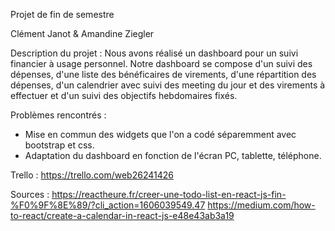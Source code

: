Projet de fin de semestre

Clément Janot & Amandine Ziegler

Description du projet : 
Nous avons réalisé un dashboard pour un suivi financier à usage personnel. 
Notre dashboard se compose d'un suivi des dépenses, d'une liste des bénéficaires de virements, d'une répartition des dépenses, d'un calendrier avec suivi des meeting du jour et des virements à effectuer et d'un suivi des objectifs hebdomaires fixés. 

Problèmes rencontrés : 
- Mise en commun des widgets que l'on a codé séparemment avec bootstrap et css. 
- Adaptation du dashboard en fonction de l'écran PC, tablette, téléphone. 

Trello : https://trello.com/web26241426

Sources : 
https://reactheure.fr/creer-une-todo-list-en-react-js-fin-%F0%9F%8E%89/?cli_action=1606039549.47 
https://medium.com/how-to-react/create-a-calendar-in-react-js-e48e43ab3a19 
